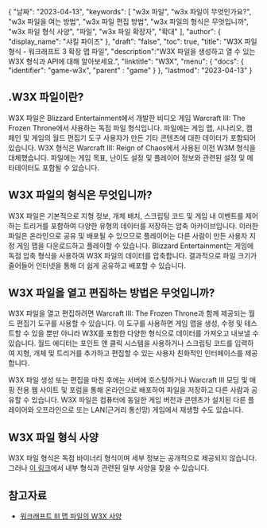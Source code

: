 {
"날짜": "2023-04-13",
  "keywords": [
"w3x 파일",
"w3x 파일이 무엇인가요?",
"w3x 파일을 여는 방법",
"w3x 파일 편집 방법",
"w3x 파일의 형식은 무엇입니까",
"w3x 파일 형식 사양",
"파일",
"w3x 파일 확장자",
"확대"
],
  "author": {
"display_name": "샤킬 파이즈"
},
"draft": "false",
"toc": true,
"title": "W3X 파일 형식 - 워크래프트 3 확장 맵 파일",
  "description":"W3X 파일을 생성하고 열 수 있는 W3X 형식과 API에 대해 알아보세요.",
"linktitle": "W3X",
  "menu": {
    "docs": {
      "identifier": "game-w3x",
"parent" : "game"
}
},
"lastmod": "2023-04-13"
}

## .W3X 파일이란?

W3X 파일은 Blizzard Entertainment에서 개발한 비디오 게임 Warcraft III: The Frozen Throne에서 사용하는 독점 파일 형식입니다. 파일에는 게임 맵, 시나리오, 캠페인 및 게임의 월드 편집기 도구 사용자가 만든 기타 콘텐츠에 대한 데이터가 포함되어 있습니다. W3X 형식은 Warcraft III: Reign of Chaos에서 사용된 이전 W3M 형식을 대체했습니다. 파일에는 게임 목표, 난이도 설정 및 플레이어 정보와 관련된 설정 및 메타데이터도 포함될 수 있습니다.

## W3X 파일의 형식은 무엇입니까?

W3X 파일은 기본적으로 지형 정보, 개체 배치, 스크립팅 코드 및 게임 내 이벤트를 제어하는 트리거를 포함하여 다양한 유형의 데이터를 저장하는 압축 아카이브입니다. 이러한 파일은 온라인으로 공유 및 배포될 수 있으므로 플레이어는 다른 사람이 만든 사용자 지정 게임 맵을 다운로드하고 플레이할 수 있습니다. Blizzard Entertainment는 게임에 독점 압축 형식을 사용하여 W3X 파일의 데이터를 압축합니다. 결과적으로 파일 크기가 줄어들어 인터넷을 통해 더 쉽게 공유하고 배포할 수 있습니다.

## W3X 파일을 열고 편집하는 방법은 무엇입니까?

W3X 파일을 열고 편집하려면 Warcraft III: The Frozen Throne과 함께 제공되는 월드 편집기 도구를 사용할 수 있습니다. 이 도구를 사용하면 게임 맵을 생성, 수정 및 테스트할 수 있을 뿐만 아니라 W3X를 포함한 다양한 형식으로 데이터를 가져오고 내보낼 수 있습니다. 월드 에디터는 포인트 앤 클릭 시스템을 사용하거나 스크립팅 코드를 입력하여 지형, 개체 및 트리거를 추가하고 편집할 수 있는 사용자 친화적인 인터페이스를 제공합니다.

W3X 파일 생성 또는 편집을 마친 후에는 서버에 호스팅하거나 Warcraft III 모딩 및 매핑 전용 웹 사이트 및 포럼을 통해 온라인으로 배포하여 파일을 저장하고 다른 사람과 공유할 수 있습니다. W3X 파일은 컴퓨터에 동일한 게임 버전과 콘텐츠가 설치된 다른 플레이어와 오프라인으로 또는 LAN(근거리 통신망) 게임에서 재생할 수도 있습니다.

## W3X 파일 형식 사양

W3X 파일 형식은 독점 바이너리 형식이며 세부 정보는 공개적으로 제공되지 않습니다. 그러나 [이 링크](http://www.wc3-project.ag.vu/w3m-specs.html)에서 내부 형식과 관련된 일부 사양을 찾을 수 있습니다.


## 참고자료
* [워크래프트 III 맵 파일의 W3X 사양](http://www.wc3-project.ag.vu/w3m-specs.html)


